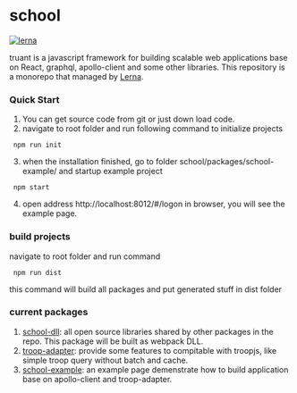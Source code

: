 # school

[![lerna](https://img.shields.io/badge/maintained%20with-lerna-cc00ff.svg)](https://lernajs.io/)


truant is a javascript framework for building scalable web applications base on React, graphql, apollo-client and some other libraries. This repository is a monorepo that managed by [Lerna](https://github.com/lerna/lerna).

### Quick Start
1. You can get source code from git or just down load code. 
2. navigate to root folder and run following command to initialize projects
````shell
 npm run init
````
3. when the installation finished, go to folder school/packages/school-example/ and startup example project
````shell
 npm start
````
4. open address http://localhost:8012/#/logon in browser, you will see the example page.

### build projects

navigate to root folder and run command
````shell
 npm run dist
````
this command will build all packages and put generated stuff in dist folder

### current packages

1. [school-dll](https://github.com/jiawang1/truant/blob/master/packages/truant-dll/README.md): all open source libraries shared by other packages in the repo. This package will be built as webpack DLL. 
2. [troop-adapter](https://github.com/jiawang1/truant/blob/master/packages/truant-core/README.md): provide some features to compitable with troopjs, like simple troop query without batch and cache.
3. [school-example](https://github.com/jiawang1/truant/blob/master/packages/truant-example/README.md): an example page demenstrate how to build application base on apollo-client and troop-adapter.
